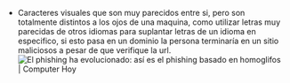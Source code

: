- Caracteres visuales que son muy parecidos entre si, pero son totalmente distintos a los ojos de una maquina, como utilizar letras muy parecidas de otros idiomas para suplantar letras de un idioma en especifico, si esto pasa en un dominio la persona terminaría en un sitio maliciosos a pesar de que verifique la url.
  ![El phishing ha evolucionado: así es el phishing basado en homoglifos |  Computer Hoy](https://cdn.computerhoy.com/sites/navi.axelspringer.es/public/media/image/2019/10/phishing-ha-evolucionado-phishing-basado-homoglifos.jpg?tf=3840x)
